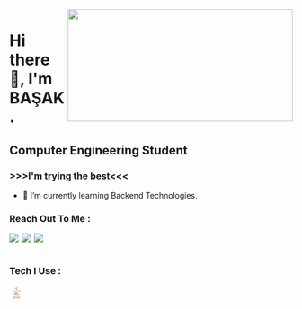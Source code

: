 <img src= "https://media.giphy.com/media/USV0ym3bVWQJJmNu3N/giphy.gif" align="right" width ="400" height="200" >


# Hi there 👋, I'm BAŞAK.  
## Computer Engineering Student
### >>>I'm trying the best<<<  


- 🌱 I’m currently learning Backend Technologies.


 
### Reach Out To Me :  
[<img  width="22" src="https://unpkg.com/simple-icons@v8/icons/linkedin.svg" align="left" />][linkedin][<img  width="22" src="https://unpkg.com/simple-icons@v8/icons/hackerrank.svg" align="left" />][hackerrank][<img  width="22" src="https://unpkg.com/simple-icons@v8/icons/gmail.svg" align="left" />][gmail]     

<br /> 
<br />


### Tech I Use :
<img src= "https://raw.githubusercontent.com/github/explore/5b3600551e122a3277c2c5368af2ad5725ffa9a1/topics/java/java.png" width="25" height="25" >



[linkedin]: https://www.linkedin.com/in/basaknursavas/ 
[hackerrank]: https://www.hackerrank.com/basaknursavas 
[gmail]: basaknursavas@gmail.com

